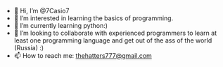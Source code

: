 - 👋 Hi, I’m @7Casio7
- 👀 I’m interested in learning the basics of programming.
- 🌱 I’m currently learning python:)
- 💞️ I’m looking to collaborate with experienced programmers to learn at least one programming language and get out of the ass of the world (Russia) :)
- 📫 How to reach me: thehatters777@gmail.com

<!---
7Casio7/7Casio7 is a ✨ special ✨ repository because its `README.md` (this file) appears on your GitHub profile.
You can click the Preview link to take a look at your changes.
--->
